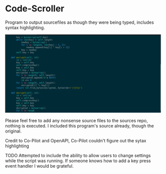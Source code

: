 # Code-Scroller

Program to output sourcefiles as though they were being typed, includes syntax highlighting.

![Running Example](https://github.com/cj-traka/Code-Scroller/blob/main/CodeScroller2.gif?raw=true)

Please feel free to add any nonsense source files to the sources repo, nothing is executed.
I included this program's source already, though the original.

Credit to Co-Pilot and OpenAPI, Co-Pilot couldn't figure out the sytax highlighting

TODO 
Attempted to include the ability to allow users to change settings while the script was running. 
If someone knows how to add a key press event handler I would be grateful.
